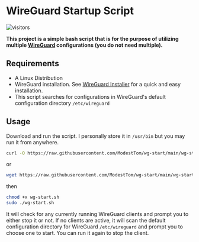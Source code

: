 # WireGuard Startup Script

![visitors](https://visitor-badge.glitch.me/badge?page_id=modesttom.wireguard-start&left_color=gray&right_color=blue)

**This project is a simple bash script that is for the purpose of utilizing multiple [WireGuard](https://www.wireguard.com/) configurations (you do not need multiple).**



## Requirements

- A Linux Distribution
- WireGuard installation. See [WireGuard Installer](https://github.com/angristan/wireguard-install) for a quick and easy installation.
- This script searches for configurations in WireGuard's default configuration directory `/etc/wireguard`

## Usage

Download and run the script. I personally store it in `/usr/bin` but you may run it from anywhere.

```bash
curl -O https://raw.githubusercontent.com/ModestTom/wg-start/main/wg-start.sh
```
or
```bash
wget https://raw.githubusercontent.com/ModestTom/wg-start/main/wg-start.sh
```
then
```bash
chmod +x wg-start.sh
sudo ./wg-start.sh
```

It will check for any currently running WireGuard clients and prompt you to either stop it or not. If no clients are active, it will scan the default configuration directory for WireGuard `/etc/wireguard` and prompt you to choose one to start. You can run it again to stop the client.



